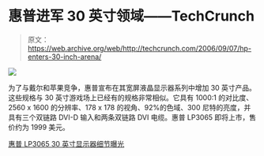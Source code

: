 # 惠普进军 30 英寸领域——TechCrunch

> 原文：<https://web.archive.org/web/http://techcrunch.com/2006/09/07/hp-enters-30-inch-arena/>

![](img/fc59eedfca9c133a4269547f12fd9695.png)

为了与戴尔和苹果竞争，惠普宣布在其宽屏液晶显示器系列中增加 30 英寸产品。这些规格与 30 英寸游戏场上已经有的规格非常相似。它具有 1000:1 的对比度、2560 x 1600 的分辨率、178 x 178 的视角、92%的色域、300 尼特的亮度，并具有三个双链路 DVI-D 输入和两条双链路 DVI 电缆。惠普 LP3065 即将上市，售价约为 1999 美元。

[惠普 LP3065 30 英寸显示器细节曝光](https://web.archive.org/web/20210619163217/http://www.engadget.com/2006/09/07/hp-lp3065-30-inch-monitor-details-revealed/)